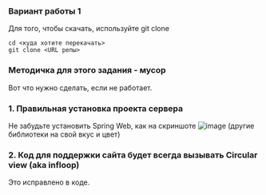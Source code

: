 ### Вариант работы 1
Для того, чтобы скачать, используйте git clone
```
cd <куда хотите перекачать>
git clone <URL репы>
```
### Методичка для этого задания - мусор
Вот что нужно сделать, если не работает.
### 1. Правильная установка проекта сервера
Не забудьте установить Spring Web, как на скриншоте
![image](https://github.com/user-attachments/assets/3cf44644-76ee-4abe-81f3-aa375784c64f)
(другие библиотеки на свой вкус и цвет)
### 2. Код для поддержки сайта будет всегда вызывать Circular view (aka infloop)
Это исправлено в коде.
